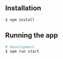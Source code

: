

## Installation

```bash
$ npm install
```

## Running the app

```bash
# development
$ npm run start





